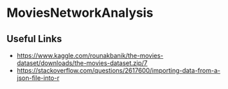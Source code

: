 # MoviesNetworkAnalysis

## Useful Links
* https://www.kaggle.com/rounakbanik/the-movies-dataset/downloads/the-movies-dataset.zip/7
* https://stackoverflow.com/questions/2617600/importing-data-from-a-json-file-into-r

